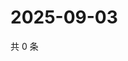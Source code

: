 # 2025-09-03

共 0 条

<!-- BEGIN ZHIHUQUESTIONS -->
<!-- 最后更新时间 Wed Sep 03 2025 08:49:35 GMT+0800 (China Standard Time) -->

<!-- END ZHIHUQUESTIONS -->
